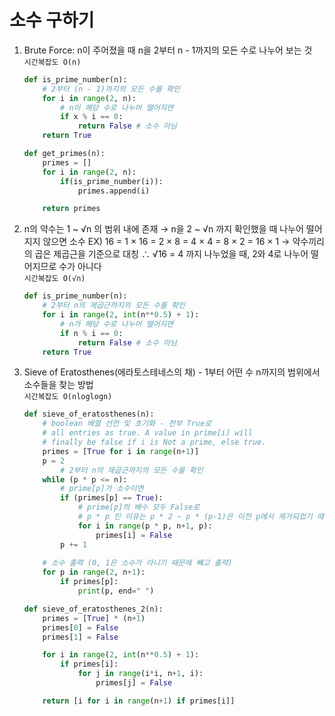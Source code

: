 # 소수 구하기

1. Brute Force: n이 주어졌을 때 n을  2부터 n - 1까지의 모든 수로 나누어 보는 것 </br>
`시간복잡도 O(n)`
    
    ```python
    def is_prime_number(n):
        # 2부터 (n - 1)까지의 모든 수를 확인
        for i in range(2, n):
            # n이 해당 수로 나누어 떨어지면
            if x % i == 0:
                return False # 소수 아님
        return True
    
    def get_primes(n):
    	primes = []
    	for i in range(2, n):
    		if(is_prime_number(i)):
    			primes.append(i)
    
    	return primes
    ```
    
2. n의 약수는 1 ~ √n 의 범위 내에 존재 → n을 2 ~ √n 까지 확인했을 때 나누어 떨어지지 않으면 소수
EX) 16 = 1 × 16 = 2 × 8 = 4 × 4 = 8 × 2 = 16 × 1 → 약수끼리의 곱은 제곱근을 기준으로 대칭
       ∴ √16 = 4 까지 나누었을 때, 2와 4로 나누어 떨어지므로 수가 아니다 </br>
`시간복잡도 O(√n)`
    
    ```python
    def is_prime_number(n):
        # 2부터 n의 제곱근까지의 모든 수를 확인
        for i in range(2, int(n**0.5) + 1):
            # n가 해당 수로 나누어 떨어지면
            if n % i == 0:
                return False # 소수 아님
        return True
    ```
    
3. Sieve of Eratosthenes(에라토스테네스의 채) - 1부터 어떤 수 n까지의 범위에서 소수들을 찾는 방법 </br> 
`시간복잡도 O(nloglogn)`
    
    ```python
    def sieve_of_eratosthenes(n):
        # boolean 배열 선언 및 초기화 - 전부 True로 
        # all entries as true. A value in prime[i] will
        # finally be false if i is Not a prime, else true.
        primes = [True for i in range(n+1)]
        p = 2
    		# 2부터 n의 제곱근까지의 모든 수를 확인
        while (p * p <= n):
            # prime[p]가 소수이면 
            if (primes[p] == True):
                # prime[p]의 배수 모두 False로
    			# p * p 인 이유는 p * 2 ~ p * (p-1)은 이전 p에서 제거되었기 때문
                for i in range(p * p, n+1, p):
                    primes[i] = False
            p += 1
        
        # 소수 출력 (0, 1은 소수가 아니기 때문에 빼고 출력)
        for p in range(2, n+1):
            if primes[p]:
                print(p, end=" ")
    
    def sieve_of_eratosthenes_2(n):
        primes = [True] * (n+1)
        primes[0] = False
        primes[1] = False
    
        for i in range(2, int(n**0.5) + 1):
            if primes[i]:
                for j in range(i*i, n+1, i):
                    primes[j] = False
    
        return [i for i in range(n+1) if primes[i]]
    ```